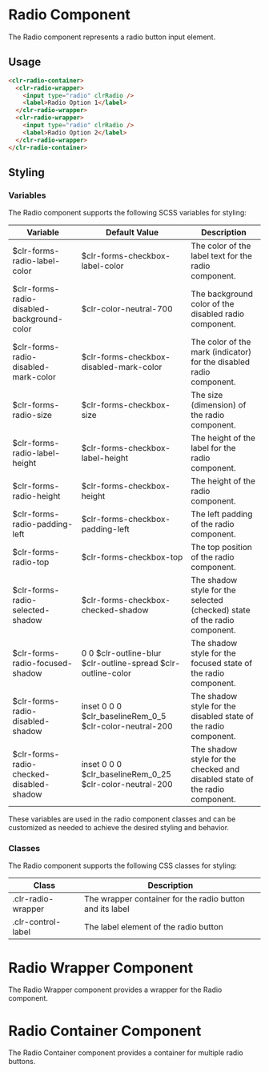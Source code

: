 # Radio Component

The Radio component represents a radio button input element.

## Usage

```html
<clr-radio-container>
  <clr-radio-wrapper>
    <input type="radio" clrRadio />
    <label>Radio Option 1</label>
  </clr-radio-wrapper>
  <clr-radio-wrapper>
    <input type="radio" clrRadio />
    <label>Radio Option 2</label>
  </clr-radio-wrapper>
</clr-radio-container>
```

## Styling

### Variables

The Radio component supports the following SCSS variables for styling:

| Variable                                   | Default Value                                                | Description                                                                 |
| ------------------------------------------ | ------------------------------------------------------------ | --------------------------------------------------------------------------- |
| $clr-forms-radio-label-color               | $clr-forms-checkbox-label-color                              | The color of the label text for the radio component.                        |
| $clr-forms-radio-disabled-background-color | $clr-color-neutral-700                                       | The background color of the disabled radio component.                       |
| $clr-forms-radio-disabled-mark-color       | $clr-forms-checkbox-disabled-mark-color                      | The color of the mark (indicator) for the disabled radio component.         |
| $clr-forms-radio-size                      | $clr-forms-checkbox-size                                     | The size (dimension) of the radio component.                                |
| $clr-forms-radio-label-height              | $clr-forms-checkbox-label-height                             | The height of the label for the radio component.                            |
| $clr-forms-radio-height                    | $clr-forms-checkbox-height                                   | The height of the radio component.                                          |
| $clr-forms-radio-padding-left              | $clr-forms-checkbox-padding-left                             | The left padding of the radio component.                                    |
| $clr-forms-radio-top                       | $clr-forms-checkbox-top                                      | The top position of the radio component.                                    |
| $clr-forms-radio-selected-shadow           | $clr-forms-checkbox-checked-shadow                           | The shadow style for the selected (checked) state of the radio component.   |
| $clr-forms-radio-focused-shadow            | 0 0 $clr-outline-blur $clr-outline-spread $clr-outline-color | The shadow style for the focused state of the radio component.              |
| $clr-forms-radio-disabled-shadow           | inset 0 0 0 $clr_baselineRem_0_5 $clr-color-neutral-200      | The shadow style for the disabled state of the radio component.             |
| $clr-forms-radio-checked-disabled-shadow   | inset 0 0 0 $clr_baselineRem_0_25 $clr-color-neutral-200     | The shadow style for the checked and disabled state of the radio component. |

These variables are used in the radio component classes and can be customized as needed to achieve the desired styling and behavior.

### Classes

The Radio component supports the following CSS classes for styling:

| Class              | Description                                              |
| ------------------ | -------------------------------------------------------- |
| .clr-radio-wrapper | The wrapper container for the radio button and its label |
| .clr-control-label | The label element of the radio button                    |

# Radio Wrapper Component

The Radio Wrapper component provides a wrapper for the Radio component.

# Radio Container Component

The Radio Container component provides a container for multiple radio buttons.
